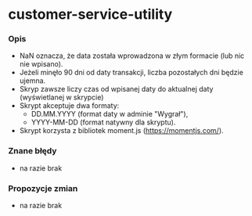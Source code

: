 # customer-service-utility
### Opis
* NaN oznacza, że data została wprowadzona w złym formacie (lub nic nie wpisano).
* Jeżeli minęło 90 dni od daty transakcji, liczba pozostałych dni będzie ujemna.
* Skryp zawsze liczy czas od wpisanej daty do aktualnej daty (wyświetlanej w skrypcie)
* Skrypt akceptuje dwa formaty:
  * DD.MM.YYYY (format daty w adminie "Wygrał"),
  * YYYY-MM-DD (format natywny dla skryptu).
* Skrypt korzysta z bibliotek moment.js (https://momentjs.com/).

### Znane błędy
* na razie brak

### Propozycje zmian
* na razie brak
